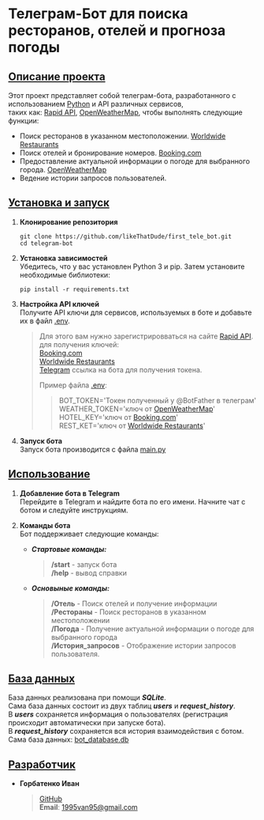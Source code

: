 # Телеграм-Бот для поиска ресторанов, отелей и прогноза погоды

<u> Описание проекта</u>
-


Этот проект представляет собой телеграм-бота, разработанного с использованием <u>Python</u> и API
различных сервисов,   
таких как:  [Rapid API](https://rapidapi.com/hub), [OpenWeatherMap](https://openweathermap.org/),
чтобы выполнять следующие функции:

* Поиск ресторанов в указанном
  местоположении. [Worldwide Restaurants](https://rapidapi.com/ptwebsolution/api/worldwide-restaurants)
* Поиск отелей и бронирование номеров. [Booking.com](https://rapidapi.com/tipsters/api/booking-com)
* Предоставление актуальной информации о погоде для выбранного города. [OpenWeatherMap](https://openweathermap.org/)
* Ведение истории запросов пользователей.

<u> Установка и запуск</u>
-

1. **Клонирование репозитория**
    ```
    git clone https://github.com/likeThatDude/first_tele_bot.git
    cd telegram-bot
    ```
2. **Установка зависимостей**  
   Убедитесь, что у вас установлен Python 3 и pip. Затем установите необходимые библиотеки:
    ```
    pip install -r requirements.txt
    ```
3. **Настройка API ключей**   
   Получите API ключи для сервисов, используемых в боте
   и добавьте их в файл [.env](.env).
   > Для этого вам нужно зарегистрировваться на сайте [Rapid API](https://rapidapi.com/hub).  
   для получения ключей:   
   [Booking.com](https://rapidapi.com/tipsters/api/booking-com)   
   [Worldwide Restaurants](https://rapidapi.com/ptwebsolution/api/worldwide-restaurants)   
   [Telegram](https://t.me/BotFather) ссылка на бота для получения токена.
   >
   > Пример файла [.env](.env):
   >> BOT_TOKEN='Токен полученный у @BotFather в телеграм'  
   WEATHER_TOKEN='ключ от [OpenWeatherMap](https://openweathermap.org/)'   
   HOTEL_KEY='ключ от [Booking.com](https://rapidapi.com/tipsters/api/booking-com)'   
   REST_KET='ключ от [Worldwide Restaurants](https://rapidapi.com/ptwebsolution/api/worldwide-restaurants)'

4. **Запуск бота**   
   Запуск бота производится с файла [main.py](main.py)

<u> Использование</u>
-

1. **Добавление бота в Telegram**  
   Перейдите в Telegram и найдите бота по его имени. Начните чат с ботом и следуйте инструкциям.


2. **Команды бота**   
   Бот поддерживает следующие команды:
    * _**Стартовые команды:**_
      > **/start** - запуск бота     
      **/help** - вывод справки
    * _**Основыные команды:**_
      > **/Отель** - Поиск отелей и получение информации    
      **/Рестораны** - Поиск ресторанов в указанном местоположении   
      **/Погода** - Получение актуальной информации о погоде для выбранного города  
      **/История_запросов** - Отображение истории запросов пользователя.

<u> База данных</u>
-

База данных реализована при помощи **_SQLite_**.   
Сама база данных состоит из двух таблиц **_users_** и **_request_history_**.   
В **_users_** сохраняется информация о пользователях (регистрация происходит автоматически при запуске бота).   
В **_request_history_** сохраняется вся история взаимодействия с ботом.   
Сама база данных: [bot_database.db](bot_database.db)

<u> Разработчик</u>
-

* __Горбатенко Иван__
  > [GitHub](https://github.com/likeThatDude)  
  **Email**: 1995van95@gmail.com
